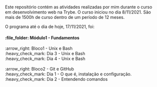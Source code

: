 Este repositório contém as atividades realizadas por mim durante o curso em desenvolvimento web na Trybe.
O curso iniciou no dia 8/11/2021. São mais de 1500h de curso dentro de um período de 12 meses. 

O programa até o dia de hoje, 17/11/2021, foi:

<h4> :file_folder: Módulo1 - Fundamentos</h4>
:arrow_right: Bloco1 - Unix e Bash <br>
:heavy_check_mark: Dia 3 - Unix e Bash <br>
:heavy_check_mark: Dia 4 - Unix e Bash <br>
<br>
:arrow_right: Bloco2 - Git e GitHub <br>
:heavy_check_mark: Dia 1 - O que é, instalação e configuração. <br>
:heavy_check_mark: Dia 2 - Entendendo comandos <br>

